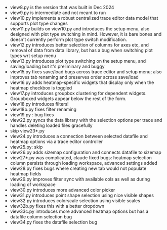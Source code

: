 - view8.py is the version that was built in Dec 2024
- view9.py is intermediate and not meant to run
- view10.py implements a robust centralized trace editor data model that supports plot type changes
- view11.py builds on view10.py and introduces the setup menu, also designed with plot type switching in mind. However, it is bare bones and doesn't currently perform plot type switch modification.
- view12.py introduces better selection of columns for axes etc, and removal of data from data library, but has a bug when switching plot types wrt setup menu
- view13.py introduces plot type switching on the setup menu, and saving/loading but it's preliminary and buggy
- view15.py fixes save/load bugs across trace editor and setup menu; also improves tab renaming and preserves order across save/load
- view16.py adds heatmap-specific widgets that display only when the heatmap checkbox is toggled
- view17.py introduces groupbox clustering for dependent widgets. Groupboxed widgets appear below the rest of the form.
- view18.py introduces filters!
- view18b.py fixes filter renaming
- view19.py : bug fixes
- view22.py syncs the data library with the selection options per trace and handles deleting loaded files gracefully
- skip view23*.py
- view24.py introduces a connection between selected datafile and heatmap options via a trace editor controller
- view25.py: skip
- view26.py adds sizemap configuration and connects datafile to sizemap
- view27*.py was complicated, claude fixed bugs: heatmap selection column persists through loading workspace, advanced settings added
- view28.py fixes bugs where creating new tab would not populate heatmap fields
- view29.py improves filter sync with available cols as well as during loading of workspace
- view30.py introduces more advanced color picker
- view31.py introduces point shape selection using nice visible shapes
- view32.py introduces colorscale selection using visible scales
- view32b.py fixes this with a better dropdown
- view33c.py introduces more advanced heatmap options but has a datafile column selection bug
- view34.py fixes the datafile selection bug
